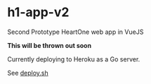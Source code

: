 # h1-app-v2

Second Prototype HeartOne web app in VueJS

**This will be thrown out soon**

Currently deploying to Heroku as a Go server.

See [deploy.sh](https://github.com/cardiacsociety/h1-app/blob/master/deploy.sh) 
